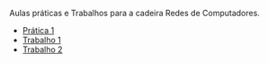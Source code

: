 Aulas práticas e Trabalhos para a cadeira Redes de Computadores.

- [Prática 1](pratica1/)
- [Trabalho 1](trabalho1/)
- [Trabalho 2](trabalho2/)
